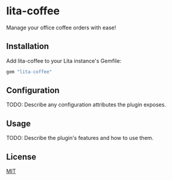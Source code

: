 # lita-coffee

Manage your office coffee orders with ease!

## Installation

Add lita-coffee to your Lita instance's Gemfile:

``` ruby
gem "lita-coffee"
```

## Configuration

TODO: Describe any configuration attributes the plugin exposes.

## Usage

TODO: Describe the plugin's features and how to use them.

## License

[MIT](http://opensource.org/licenses/MIT)
